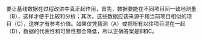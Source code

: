 要让基线数据在过程改进中真正起作用，首先，数据要能在不同项目间一致地测量（B），这样才便于比较和分析；其次，这些数据应该来源于和当前项目相似的项目（C），这样才有参考价值。如果仅凭猜测（A）或把所有以往项目混在一起（D），数据的代表性和可靠性都会降低，所以正确答案是B和C。